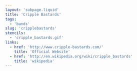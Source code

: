 ```yaml
---
layout: 'subpage.liquid'
title: 'Cripple Bastards'
tags:
  - 'bands'
slug: 'cripplebastards'
stencils:
  - 'cripple_bastards.gif'
links:
  - href: 'http://www.cripple-bastards.com/'
    title: 'Official Website'
  - href: 'http://en.wikipedia.org/wiki/cripple_bastards'
    title: 'wikipedia'
---
```

